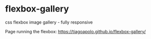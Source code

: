 # flexbox-gallery
css flexbox image gallery - fully responsive

Page running the flexbox:  https://tiagoapolo.github.io/flexbox-gallery/
